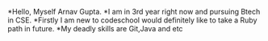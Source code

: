 *Hello, Myself Arnav Gupta.
*I am in 3rd year right now and pursuing Btech in CSE.
*Firstly I am new to codeschool would definitely like
to take a Ruby path in future.
*My deadly skills are Git,Java and etc